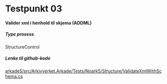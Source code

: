 # Testpunkt 03
#### Valider xml i henhold til skjema (ADDML)

<Beskrivelse/>

##### Type prosess
StructureControl

##### Lenke til github-kode
[arkade5/src/Arkivverket.Arkade/Tests/Noark5/Structure/ValidateXmlWithSchema.cs](https://github.com/arkivverket/arkade5/blob/master/src/Arkivverket.Arkade/Tests/Noark5/Structure/ValidateXmlWithSchema.cs)